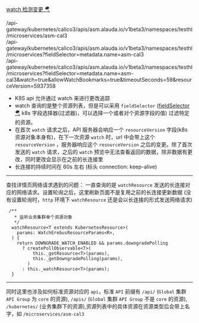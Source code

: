 <a href="https://kubernetes.io/zh-cn/docs/reference/using-api/api-concepts/" target="_blank">watch 检测变更 🪂</a>

/api-gateway/kubernetes/calico3/apis/asm.alauda.io/v1beta3/namespaces/testhl/microservices/asm-cal3  
/api-gateway/kubernetes/calico3/apis/asm.alauda.io/v1beta3/namespaces/testhl/microservices?fieldSelector=metadata.name=asm-cal3  
/api-gateway/kubernetes/calico3/apis/asm.alauda.io/v1beta3/namespaces/testhl/microservices?fieldSelector=metadata.name=asm-cal3&watch=true&allowWatchBookmarks=true&timeoutSeconds=59&resourceVersion=5937358  

- K8S api 允许通过 watch 来进行更改追踪
- watch 查询的是整个资源列表，但是可以采用 `fieldSelector` ([fieldSelector🪂](https://kubernetes.io/zh-cn/docs/concepts/overview/working-with-objects/field-selectors/) k8s 字段选择器(过滤器)，可以选择一个或者对个资源字段的值) 过滤特定的资源。
- 在首次 `watch` 请求之后，API 服务器会响应一个 `resourceVersion` 字段(k8s 资源对象本身有)，在下一次资源 `watch` 时，url 中会带上这个 `resourceVersion` ，服务器响应这个 `resourceVersion` 之后的变更。除了首次发送的 `watch` 请求，之后的 `watch` 预览中无法查看返回的数据，除非数据有更改，同时更改会显示在之前的长连接里
- 长连接的持续时间在 60s 左右 (标头 connection: keep-alive)

---

查找详情页网络请求遇到的问题：
一直查询的是 `watchResource` 发送的长连接对应的网络请求。设置轮询之后，这里刷新页面不是复用之前的长连接更新数据 (没有设置轮询时，`http` 环境下 `watchResource` 还是会以长连接的形式发送网络请求)

```js[1|2-4|5]
 /**
   * 监听业务集群单个资源对象
   */
  watchResource<T extends KubernetesResource>(
    params: WatchErebusResourceParams<R>,
  ) {
    return DOWNGRADE_WATCH_ENABLED && params.downgradePolling
      ? createPollObservable<T>(
          this._getResource<T>(params),
          this._getDowngradePolling(params),
        )
      : this._watchResource<T>(params);
  }
```

---

同时这里也涉及如何标准资源对应的 `api`，标准 `API` 前缀有 `/api/` (`Global` 集群 `API Group` 为 `core` 的资源), `/apis/` (`Global` 集群 `API Group` 不是 `core` 的资源), `/kubernetes/` (业务集群下的资源),资源列表中的具体资源在资源类型后会带上名字，如 `/microservices/asm-cal3`
